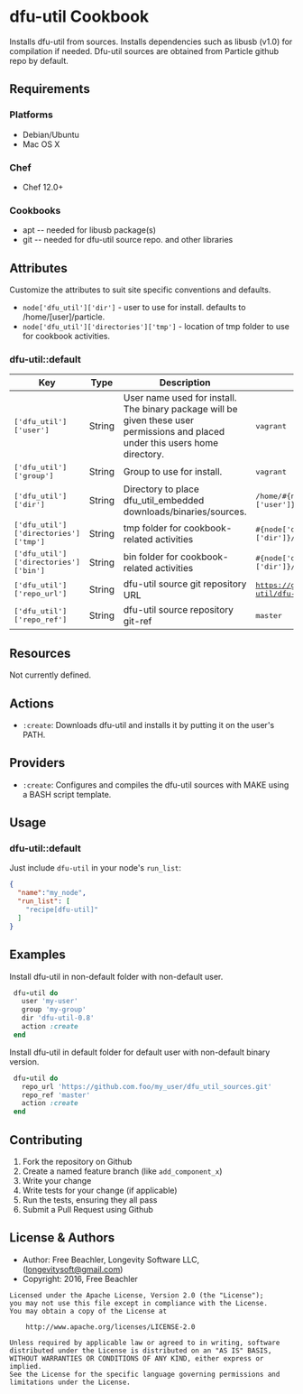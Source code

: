 # dfu-util Cookbook

Installs dfu-util from sources.  Installs dependencies such as libusb (v1.0) for compilation if needed.  Dfu-util sources are obtained from Particle github repo by default.

## Requirements

### Platforms
- Debian/Ubuntu
- Mac OS X

### Chef
- Chef 12.0+

### Cookbooks
- apt -- needed for libusb package(s)
- git -- needed for dfu-util source repo. and other libraries

## Attributes
Customize the attributes to suit site specific conventions and defaults.
- `node['dfu_util']['dir']` - user to use for install.  defaults to /home/[user]/particle.
- `node['dfu_util']['directories']['tmp']` - location of tmp folder to use for cookbook activities.


### dfu-util::default

| Key | Type | Description | Default |
|-----|------|-------------|---------|
| <span style="font-family: monospace;">['dfu_util']['user']</span> | String | User name used for install. The binary package will be given these user permissions and placed under this users home directory. | <span style="font-family: monospace;">vagrant</span> |
| <span style="font-family: monospace;">['dfu_util']['group']</span> | String | Group to use for install. | <span style="font-family: monospace;">vagrant</span> |
| <span style="font-family: monospace;">['dfu_util']['dir']</span> | String | Directory to place dfu_util_embedded downloads/binaries/sources. | <span style="font-family: monospace;">/home/#{node['dfu_util']['user']}/dfu-util</span> |
| <span style="font-family: monospace;">['dfu_util']['directories']['tmp']</span> | String | tmp folder for cookbook-related activities | <span style="font-family: monospace;">#{node['dfu_util']['dir']}/tmp</span> |
| <span style="font-family: monospace;">['dfu_util']['directories']['bin']</span> | String | bin folder for cookbook-related activities | <span style="font-family: monospace;">#{node['dfu_util']['dir']}/bin</span> |
| <span style="font-family: monospace;">['dfu_util']['repo_url']</span> | String | dfu-util source git repository URL | <span style="font-family: monospace;">https://gitorious.org/dfu-util/dfu-util.git</span> |
| <span style="font-family: monospace;">['dfu_util']['repo_ref']</span> | String | dfu-util source repository git-ref | <span style="font-family: monospace;">master</span> |

## Resources
Not currently defined.

## Actions
- `:create`: Downloads dfu-util and installs it by putting it on the user's PATH.

## Providers
- `:create`: Configures and compiles the dfu-util sources with MAKE using a BASH script template.


## Usage

### dfu-util::default

Just include `dfu-util` in your node's `run_list`:

```json
{
  "name":"my_node",
  "run_list": [
    "recipe[dfu-util]"
  ]
}
```

## Examples

Install dfu-util in non-default folder with non-default user.
```ruby
 dfu-util do
   user 'my-user'
   group 'my-group'
   dir 'dfu-util-0.8'
   action :create
 end
```

Install dfu-util in default folder for default user with non-default binary version.
```ruby
 dfu-util do
   repo_url 'https://github.com.foo/my_user/dfu_util_sources.git'
   repo_ref 'master'
   action :create
 end
```

## Contributing

1. Fork the repository on Github
2. Create a named feature branch (like `add_component_x`)
3. Write your change
4. Write tests for your change (if applicable)
5. Run the tests, ensuring they all pass
6. Submit a Pull Request using Github

## License & Authors
- Author: Free Beachler, Longevity Software LLC, ([longevitysoft@gmail.com](mailto:longevitysoft@gmail.com))
- Copyright: 2016, Free Beachler

```
Licensed under the Apache License, Version 2.0 (the "License");
you may not use this file except in compliance with the License.
You may obtain a copy of the License at

    http://www.apache.org/licenses/LICENSE-2.0

Unless required by applicable law or agreed to in writing, software
distributed under the License is distributed on an "AS IS" BASIS,
WITHOUT WARRANTIES OR CONDITIONS OF ANY KIND, either express or implied.
See the License for the specific language governing permissions and
limitations under the License.

